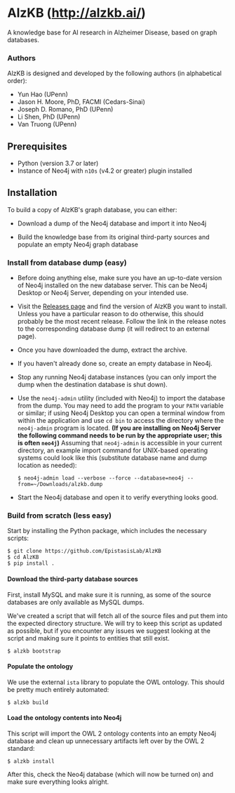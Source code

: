 # AlzKB (http://alzkb.ai/)

A knowledge base for AI research in Alzheimer Disease, based on graph databases. 

### Authors

AlzKB is designed and developed by the following authors (in alphabetical order):

- Yun Hao (UPenn)
- Jason H. Moore, PhD, FACMI (Cedars-Sinai)
- Joseph D. Romano, PhD (UPenn)
- Li Shen, PhD (UPenn)
- Van Truong (UPenn)

## Prerequisites

- Python (version 3.7 or later)
- Instance of Neo4j with `n10s` (v4.2 or greater) plugin installed

## Installation

To build a copy of AlzKB's graph database, you can either:

- Download a dump of the Neo4j database and import it into Neo4j

- Build the knowledge base from its original third-party sources and populate
  an empty Neo4j graph database

### Install from database dump (easy)

- Before doing anything else, make sure you have an up-to-date version of Neo4j
  installed on the new database server. This can be Neo4j Desktop or Neo4j
  Server, depending on your intended use.

- Visit the [Releases page](https://github.com/EpistasisLab/AlzKB/releases) and
  find the version of AlzKB you want to install. Unless you have a particular
  reason to do otherwise, this should probably be the most recent release.
  Follow the link in the release notes to the corresponding database dump (it
  will redirect to an external page).

- Once you have downloaded the dump, extract the archive. 

- If you haven't already done so, create an empty database in Neo4j.

- Stop any running Neo4j database instances (you can only import the dump when
  the destination database is shut down).

- Use the `neo4j-admin` utility (included with Neo4j) to import the database
  from the dump. You may need to add the program to your `PATH` variable or
  similar; if using Neo4j Desktop you can open a terminal window from within the
  application and use `cd bin` to access the directory where the `neo4j-admin`
  program is located. **(If you are installing on Neo4j Server the following
  command needs to be run by the appropriate user; this is often `neo4j`)**
  Assuming that `neo4j-admin` is accessible in your current directory, an
  example import command for UNIX-based operating systems could look like this
  (substitute database name and dump location as needed):

  `$ neo4j-admin load --verbose --force --database=neo4j --from=~/Downloads/alzkb.dump`

- Start the Neo4j database and open it to verify everything looks good.

### Build from scratch (less easy)

Start by installing the Python package, which includes the necessary scripts:

```{bash}
$ git clone https://github.com/EpistasisLab/AlzKB
$ cd AlzKB
$ pip install .
```

#### Download the third-party database sources

First, install MySQL and make sure it is running, as some of the source
databases are only available as MySQL dumps.

We've created a script that will fetch all of the source files and put them into
the expected directory structure. We will try to keep this script as updated as
possible, but if you encounter any issues we suggest looking at the script and
making sure it points to entities that still exist.

```{bash}
$ alzkb bootstrap
```

#### Populate the ontology

We use the external `ista` library to populate the OWL ontology. This should
be pretty much entirely automated:

```{bash}
$ alzkb build
```

#### Load the ontology contents into Neo4j

This script will import the OWL 2 ontology contents into an empty Neo4j database
and clean up unnecessary artifacts left over by the OWL 2 standard:

```{bash}
$ alzkb install
```

After this, check the Neo4j database (which will now be turned on) and make sure
everything looks alright.
